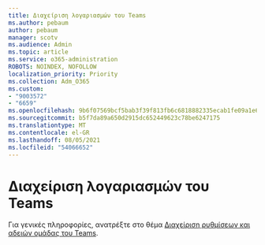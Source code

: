 ```yaml
---
title: Διαχείριση λογαριασμών του Teams
ms.author: pebaum
author: pebaum
manager: scotv
ms.audience: Admin
ms.topic: article
ms.service: o365-administration
ROBOTS: NOINDEX, NOFOLLOW
localization_priority: Priority
ms.collection: Adm_O365
ms.custom:
- "9003572"
- "6659"
ms.openlocfilehash: 9b6f07569bcf5bab3f39f813fb6c6818882335ecab1fe09a1e65f2e06ff2edd5
ms.sourcegitcommit: b5f7da89a650d2915dc652449623c78be6247175
ms.translationtype: MT
ms.contentlocale: el-GR
ms.lasthandoff: 08/05/2021
ms.locfileid: "54066652"
---
```

# <a name="managing-teams-accounts"></a>Διαχείριση λογαριασμών του Teams

Για γενικές πληροφορίες, ανατρέξτε στο θέμα [Διαχείριση ρυθμίσεων και αδειών ομάδας του Teams](https://support.microsoft.com/office/ce053b04-1b8e-4796-baa8-90dc427b3acc#ID0EAABAAA=Desktop).
